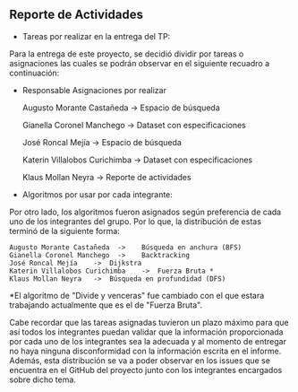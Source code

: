 ## Reporte de Actividades 

-	Tareas por realizar en la entrega del TP:

Para la entrega de este proyecto, se decidió dividir por tareas o asignaciones las cuales se podrán observar en el siguiente recuadro a continuación:  

 - Responsable	Asignaciones por realizar

    Augusto Morante Castañeda	 ->  Espacio de búsqueda
    
    Gianella Coronel Manchego	 ->  Dataset con especificaciones
    
    José Roncal Mejía  ->	 Espacio de búsqueda
    
    Katerin Villalobos Curichimba  -> 	Dataset con especificaciones
    
    Klaus Mollan Neyra  -> 	Reporte de actividades
    
    

-	Algoritmos por usar por cada integrante: 

Por otro lado, los algoritmos fueron asignados según preferencia de cada uno de los integrantes del grupo. Por lo que, la distribución de estas terminó de la siguiente forma: 
 
    Augusto Morante Castañeda  ->	 Búsqueda en anchura (BFS)
    Gianella Coronel Manchego  ->	 Backtracking
    José Roncal Mejía	 ->  Dijkstra
    Katerin Villalobos Curichimba	 ->  Fuerza Bruta *
    Klaus Mollan Neyra	 ->  Búsqueda en profundidad (DFS)

*El algoritmo de "Divide y venceras" fue cambiado con el que estara trabajando actualmente que es el de "Fuerza Bruta".


Cabe recordar que las tareas asignadas tuvieron un plazo máximo para que así todos los integrantes puedan validar que la información proporcionada por cada uno de los integrantes 
sea la adecuada y al momento de entregar no haya ninguna disconformidad con la información escrita en el informe. Además, esta distribución se va a poder observar en los issues 
que se encuentra en el GitHub del proyecto junto con los integrantes encargados sobre dicho tema.
